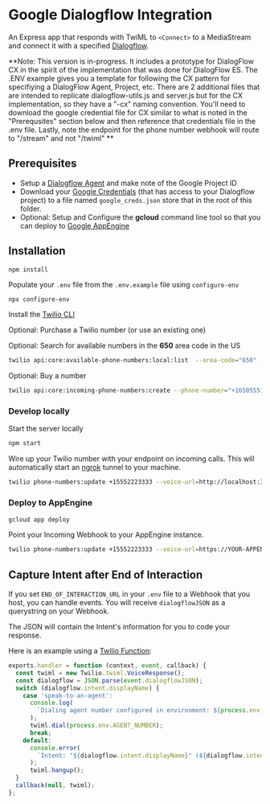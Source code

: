 # Google Dialogflow Integration

An Express app that responds with TwiML to `<Connect>` to a MediaStream and connect it with a specified [Dialogflow](https://dialogflow.com/).

**Note: This version is in-progress. It includes a prototype for DialogFlow CX in the spirit of the implementation that was done for DialogFlow ES. The .ENV example gives you a template for following the CX pattern for specifiying a DialogFlow Agent, Project, etc. There are 2 additional files that are intended to replicate dialogflow-utils.js and server.js but for the CX implementation, so they have a "-cx" naming convention. You'll need to download the google credential file for CX similar to what is noted in the "Prerequsites" section below and then reference that credentials file in the .env file. Lastly, note the endpoint for the phone number webhook will route to "/stream" and not "/twiml" **

## Prerequisites

- Setup a [Dialogflow Agent](https://cloud.google.com/dialogflow/docs/agents-overview) and make note of the Google Project ID
- Download your [Google Credentials](https://cloud.google.com/docs/authentication/getting-started) (that has access to your Dialogflow project) to a file named `google_creds.json` store that in the root of this folder.
- Optional: Setup and Configure the **gcloud** command line tool so that you can deploy to [Google AppEngine](https://cloud.google.com/sdk/gcloud/reference/app)

## Installation

```
npm install
```

Populate your `.env` file from the `.env.example` file using `configure-env`

```bash
npx configure-env
```

Install the [Twilio CLI](https://www.twilio.com/docs/twilio-cli/quickstart)

Optional: Purchase a Twilio number (or use an existing one)

Optional: Search for available numbers in the **650** area code in the US

```bash
twilio api:core:available-phone-numbers:local:list  --area-code="650" --country-code=US --voice-enabled
```

Optional: Buy a number

```bash
twilio api:core:incoming-phone-numbers:create --phone-number="+16505551234"
```

### Develop locally

Start the server locally

```bash
npm start
```

Wire up your Twilio number with your endpoint on incoming calls. This will automatically start an [ngrok](https://ngrok.com) tunnel to your machine.

```bash
twilio phone-numbers:update +15552223333 --voice-url=http://localhost:3000/twiml
```

### Deploy to AppEngine

```bash
gcloud app deploy
```

Point your Incoming Webhook to your AppEngine instance.

```bash
twilio phone-numbers:update +15552223333 --voice-url=https://YOUR-APPENGINE-INSTANCE.appspot.com/twiml
```

## Capture Intent after End of Interaction

If you set `END_OF_INTERACTION_URL` in your `.env` file to a Webhook that you host, you can handle events. You will receive `dialogflowJSON` as a querystring on your Webhook.

The JSON will contain the Intent's information for you to code your response.

Here is an example using a [Twilio Function](https://www.twilio.com/docs/runtime/functions):

```javascript
exports.handler = function (context, event, callback) {
  const twiml = new Twilio.twiml.VoiceResponse();
  const dialogflow = JSON.parse(event.dialogflowJSON);
  switch (dialogflow.intent.displayName) {
    case 'speak-to-an-agent':
      console.log(
        `Dialing agent number configured in environment: ${process.env.AGENT_NUMBER}`
      );
      twiml.dial(process.env.AGENT_NUMBER);
      break;
    default:
      console.error(
        `Intent: "${dialogflow.intent.displayName}" (${dialogflow.intent.name}) was not handled.`
      );
      twiml.hangup();
  }
  callback(null, twiml);
};
```
